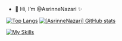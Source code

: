 - 👋 Hi, I’m @AsrinneNazari ✨

[![Top Langs](https://github-readme-stats.vercel.app/api/top-langs/?username=AsrinneNazari&show_icons=true&theme=material-palenight&card_width=465)](https://github.com/AsrinneNazari/github-readme-stats)
[![[AsrinneNazari] GitHub stats](https://github-readme-stats.vercel.app/api?username=AsrinneNazari&show_icons=true&theme=material-palenight)](https://github.com/AsrinneNazari/github-readme-stats)

[![My Skills](https://skillicons.dev/icons?i=js,html,css,wasm)](https://skillicons.dev)



